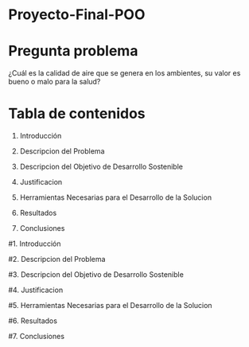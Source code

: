 # Proyecto-Final-POO
# Pregunta problema
¿Cuál es la calidad de aire que se genera en los ambientes, su valor es bueno o malo para la salud?
# Tabla de contenidos  
1. Introducción

2. Descripcion del Problema

3. Descripcion del Objetivo de Desarrollo Sostenible

4. Justificacion

5. Herramientas Necesarias para el Desarrollo de la Solucion

6. Resultados

7. Conclusiones

#1. Introducción

#2. Descripcion del Problema

#3. Descripcion del Objetivo de Desarrollo Sostenible

#4. Justificacion

#5. Herramientas Necesarias para el Desarrollo de la Solucion

#6. Resultados

#7. Conclusiones

